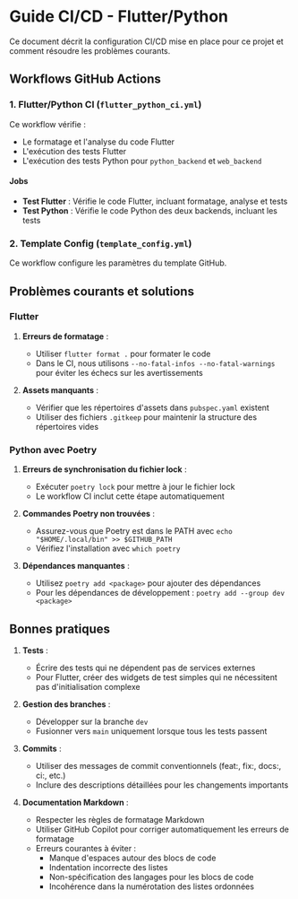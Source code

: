 <!--
RÉFÉRENCES CROISÉES:
- Ce fichier est référencé dans: [README.md:187]
- Ce fichier est référencé dans: [docs/project_structure.md:34]
- Ce fichier est référencé dans: [docs/installation.md:244]
-->

# Guide CI/CD - Flutter/Python

Ce document décrit la configuration CI/CD mise en place pour ce projet et comment résoudre les problèmes courants.

## Workflows GitHub Actions

### 1. Flutter/Python CI (`flutter_python_ci.yml`)

Ce workflow vérifie :

- Le formatage et l'analyse du code Flutter
- L'exécution des tests Flutter
- L'exécution des tests Python pour `python_backend` et `web_backend`

#### Jobs

- **Test Flutter** : Vérifie le code Flutter, incluant formatage, analyse et tests
- **Test Python** : Vérifie le code Python des deux backends, incluant les tests

### 2. Template Config (`template_config.yml`)

Ce workflow configure les paramètres du template GitHub.

## Problèmes courants et solutions

### Flutter

1. **Erreurs de formatage** :
   - Utiliser `flutter format .` pour formater le code
   - Dans le CI, nous utilisons `--no-fatal-infos --no-fatal-warnings` pour éviter les échecs sur les avertissements

2. **Assets manquants** :
   - Vérifier que les répertoires d'assets dans `pubspec.yaml` existent
   - Utiliser des fichiers `.gitkeep` pour maintenir la structure des répertoires vides

### Python avec Poetry

1. **Erreurs de synchronisation du fichier lock** :
   - Exécuter `poetry lock` pour mettre à jour le fichier lock
   - Le workflow CI inclut cette étape automatiquement

2. **Commandes Poetry non trouvées** :
   - Assurez-vous que Poetry est dans le PATH avec `echo "$HOME/.local/bin" >> $GITHUB_PATH`
   - Vérifiez l'installation avec `which poetry`

3. **Dépendances manquantes** :
   - Utilisez `poetry add <package>` pour ajouter des dépendances
   - Pour les dépendances de développement : `poetry add --group dev <package>`

## Bonnes pratiques

1. **Tests** :
   - Écrire des tests qui ne dépendent pas de services externes
   - Pour Flutter, créer des widgets de test simples qui ne nécessitent pas d'initialisation complexe

2. **Gestion des branches** :
   - Développer sur la branche `dev`
   - Fusionner vers `main` uniquement lorsque tous les tests passent

3. **Commits** :
   - Utiliser des messages de commit conventionnels (feat:, fix:, docs:, ci:, etc.)
   - Inclure des descriptions détaillées pour les changements importants

4. **Documentation Markdown** :
   - Respecter les règles de formatage Markdown
   - Utiliser GitHub Copilot pour corriger automatiquement les erreurs de formatage
   - Erreurs courantes à éviter :
     - Manque d'espaces autour des blocs de code
     - Indentation incorrecte des listes
     - Non-spécification des langages pour les blocs de code
     - Incohérence dans la numérotation des listes ordonnées

